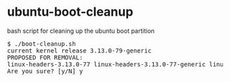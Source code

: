 # ubuntu-boot-cleanup
bash script for cleaning up the ubuntu boot partition

<pre>
$ ./boot-cleanup.sh 
current kernel release 3.13.0-79-generic
PROPOSED FOR REMOVAL:
linux-headers-3.13.0-77 linux-headers-3.13.0-77-generic linux-image-3.13.0-77-generic linux-image-extra-3.13.0-77-generic
Are you sure? [y/N] y
</pre>

